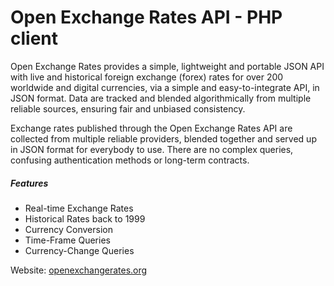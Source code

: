 Open Exchange Rates API - PHP client
=========

Open Exchange Rates provides a simple, lightweight and portable JSON API with live and historical foreign exchange (forex) rates for over 200 worldwide and digital currencies, via a simple and easy-to-integrate API, in JSON format. Data are tracked and blended algorithmically from multiple reliable sources, ensuring fair and unbiased consistency.

Exchange rates published through the Open Exchange Rates API are collected from multiple reliable providers, blended together and served up in JSON format for everybody to use. There are no complex queries, confusing authentication methods or long-term contracts.

##### Features
* Real-time Exchange Rates
* Historical Rates back to 1999
* Currency Conversion
* Time-Frame Queries
* Currency-Change Queries

Website: [openexchangerates.org](https://openexchangerates.org/)
